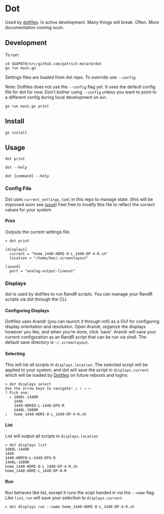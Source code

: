 # Dot

Used by [dotfiles](https://github.com/patrick-motard/dotfiles). In active development. Many things will break. Often. More documentation coming soon.

## Development

To run:

```
cd $GOPATH/src/github.com/patrick-motard/dot
go run main.go
```

Settings files are loaded from dot repo. To override use `--config`.

Note: Dotfiles does not use the `--config` flag yet. It uses the default config file for dot for now. Don't bother using `--config` unless you want to point to a different config during local development on `dot`.

```
go run main.go print
```

## Install

`go install`


## Usage

`dot print`

`dot --help`

`dot {command} --help`

### Config File

Dot uses `current_settings.toml` in this repo to manage state. (this will be improved soon see [issue](https://github.com/patrick-motard/dot/issues/7)) Feel free to modify this file to reflect the correct values for your system.

#### Print

Outputs the current settings file.

```
> dot print

[displays]
  current = "home_1440-HDMI-0-L_1440-DP-4-R.sh"
  location = "/home/han/.screenlayout"

[sound]
  port = "analog-output-lineout"
```

### Displays

dot is used by dotfiles to run RandR scripts. You can manage your RandR scripts via dot through the CLI.


#### Configuring Displays

Dotfiles uses Arandr (you can launch it through rofi) as a GUI for configuring display orientation and resolution. Open Arandr, organize the displays however you like, and when you're done, click 'save'. Arandr will save your current configuration as an RandR script that can be run via shell. The default save directory is `~/.screenlayout`.

#### Selecting

This will list all scripts in `displays.location`. The selected script will be applied to your system, and dot will save the script in `displays.current` which will be loaded by [Dotfiles](https://github.com/patrick-motard/dotfiles) on future reboots and logins.

```
> dot displays select
Use the arrow keys to navigate: ↓ ↑ → ← 
? Pick one: 
  ▸ 1080L-1440R
    1440
    1440-HDMI0-L-1440-DP4-R
    1440L-1080R
↓   home_1440-HDMI-0-L_1440-DP-4-R.sh
```


#### List

List will output all scripts in `displays.location`

```
> dot displays list
1080L-1440R
1440
1440-HDMI0-L-1440-DP4-R
1440L-1080R
home_1440-HDMI-0-L_1440-DP-4-R.sh
home_1440-HDMI-L_1440-DP-0-R
```

#### Run

Run behaves like list, except it runs the scipt handed in via the `--name` flag. Like `list`, `run` will save your selection to `displays.current`.

```
> dot displays run --name home_1440-HDMI-0-L_1440-DP-4-R.sh
```
